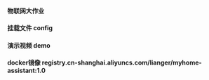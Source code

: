 #### 物联网大作业

#### 挂载文件 config

#### 演示视频 demo

#### docker镜像 registry.cn-shanghai.aliyuncs.com/lianger/myhome-assistant:1.0
